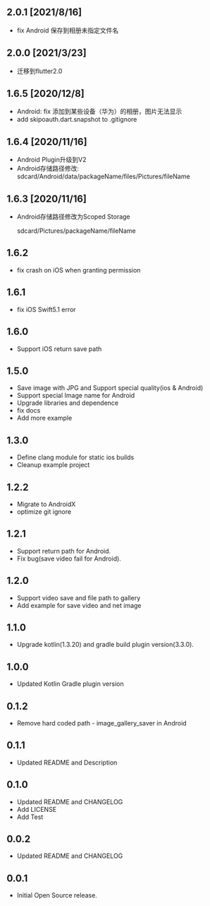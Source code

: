 ## 2.0.1 [2021/8/16]
* fix Android 保存到相册未指定文件名

## 2.0.0 [2021/3/23]
* 迁移到flutter2.0

## 1.6.5 [2020/12/8]
* Android: fix 添加到某些设备（华为）的相册，图片无法显示
* add skipoauth.dart.snapshot to .gitignore

## 1.6.4 [2020/11/16]
* Android Plugin升级到V2
* Android存储路径修改:
  sdcard/Android/data/packageName/files/Pictures/fileName

## 1.6.3 [2020/11/16]
* Android存储路径修改为Scoped Storage

  sdcard/Pictures/packageName/fileName
## 1.6.2
* fix crash on iOS when granting permission

## 1.6.1
* fix iOS Swift5.1 error

## 1.6.0
* Support iOS return save path

## 1.5.0
* Save image with JPG and Support special quality(ios & Android)
* Support special Image name for Android
* Upgrade libraries and dependence
* fix docs
* Add more example

## 1.3.0

* Define clang module for static ios builds
* Cleanup example project

## 1.2.2

* Migrate to AndroidX
* optimize git ignore

## 1.2.1

* Support return path for Android.
* Fix bug(save video fail for Android).

## 1.2.0

* Support video save and file path to gallery
* Add example for save video and net image

## 1.1.0

* Upgrade kotlin(1.3.20) and gradle build plugin version(3.3.0).

## 1.0.0

* Updated Kotlin Gradle plugin version

## 0.1.2

* Remove hard coded path - image_gallery_saver in Android

## 0.1.1

* Updated README and Description

## 0.1.0

* Updated README and CHANGELOG
* Add LICENSE
* Add Test

## 0.0.2

*  Updated README and CHANGELOG

## 0.0.1

*  Initial Open Source release.
